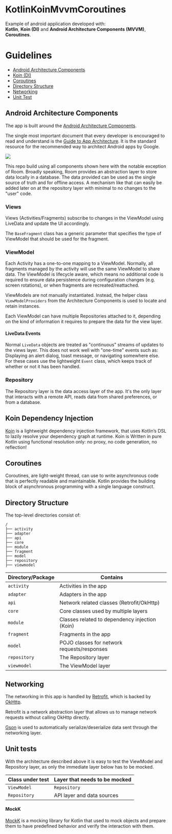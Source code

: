 # KotlinKoinMvvmCoroutines

Example of android application developed with: <br />
**Kotlin**, **Koin (DI)** and **Android Architecture Components (MVVM)**, **Coroutines**.

# Guidelines

* [Android Architecture Components](#android-architecture-components)
* [Koin (DI)](#koin-dependency-injection)
* [Coroutines](#coroutines)
* [Directory Structure](#directory-structure)
* [Networking](#networking)
* [Unit Test](#unit-tests)


## Android Architecture Components

The app is built around the [Android Architecture Components][1].

The single most important document that every developer is encouraged to read
and understand is the [Guide to App Architecture][2]. It is the standard
resource for the recommended way to architect Android apps by Google.

![](https://developer.android.com/topic/libraries/architecture/images/final-architecture.png)

This repo build using all components shown here with the notable exception of
Room. Broadly speaking, Room provides an abstraction layer to store data
locally in a database. The data provided can be used as the single source of
truth and for offline access. A mechanism like that can easily be added later
on at the repository layer with minimal to no changes to the "user" code.

### Views

Views (Activities/Fragments) subscribe to changes in the ViewModel using
LiveData and update the UI accordingly.

The `BaseFragment` class has a generic parameter that specifies the type of
ViewModel that should be used for the fragment.

### ViewModel

Each Activity has a one-to-one mapping to a ViewModel. Normally, all fragments
managed by the activity will use the same ViewModel to share data. The
ViewModel is lifecycle aware, which means no additional code is required to
ensure data persistence during configuration changes (e.g. screen rotations),
or when fragments are recreated/reattached.

ViewModels are not manually instantiated. Instead, the helper class
`ViewModelProviders` from the Architecture Components is used to locate and
retain instances.

Each ViewModel can have multiple Repositories attached to it, depending on the
kind of information it requires to prepare the data for the view layer.

#### LiveData Events

Normal `LiveData` objects are treated as "continuous" streams of updates to the
views layer. This does not work well with "one-time" events such as: Displaying
an alert dialog, toast message, or navigating somewhere else. For these cases
use the lightweight `Event` class, which keeps track of whether or not it has
been handled.

### Repository

The Repository layer is the data access layer of the app. It's the only layer
that interacts with a remote API, reads data from shared preferences, or from a
database.


## Koin Dependency Injection

[Koin][3] is a lightweight dependency injection framework, that uses Kotlin’s DSL
to lazily resolve your dependency graph at runtime. Koin is Written in pure Kotlin
using functional resolution only: no proxy, no code generation, no reflection!


## Coroutines

Coroutines, are light-weight thread, can use to write asynchronous code that is
perfectly readable and maintainable. Kotlin provides the building block of asynchronous
programming with a single language construct.


## Directory Structure

The top-level directories consist of:

```
/
├── activity
├── adapter
├── api
├── core
├── module
├── fragment
├── model
├── repository
├── viewmodel
```

Directory/Package | Contains
-- | --
`activity` | Activities in the app
`adapter` | Adapters in the app
`api` | Network related classes (Retrofit/OkHttp)
`core` | Core classes used by multiple layers
`module` | Classes related to dependency injection (Koin)
`fragment` | Fragments in the app
`model` | POJO classes for network requests/responses
`repository` | The Repository layer
`viewmodel` | The ViewModel layer


## Networking

The networking in this app is handled by [Retrofit][4], which is backed by
[OkHttp][5].

Retrofit is a network abstraction layer that allows us to manage network
requests without calling OkHttp directly.

[Gson][6] is used to automatically serialize/deserialize data sent through the
networking layer.


## Unit tests

With the architecture described above it is easy to test the ViewModel and
Repository layer, as only the immediate layer below has to be mocked.

Class under test | Layer that needs to be mocked
-- | --
`ViewModel` | `Repository`
`Repository` | API layer and data sources


#### MockK

[MockK][7] is a mocking library for Kotlin that used to mock objects and prepare
them to have predefined behavior and verify the interaction with them.

[1]: https://developer.android.com/topic/libraries/architecture/index.html
[2]: https://developer.android.com/topic/libraries/architecture/guide.html
[3]: https://insert-koin.io/
[4]: http://square.github.io/retrofit/
[5]: http://square.github.io/okhttp/
[6]: https://github.com/google/gson
[7]: https://mockk.io/
